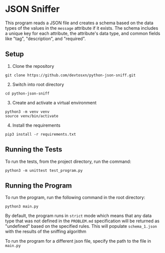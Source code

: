 # JSON Sniffer
This program reads a JSON file and creates a schema based on the data types of the values in the `message` attribute if it exists. The schema includes a unique key for each attribute, the attribute's data type, and common fields like "tag", "description", and "required".

## Setup
1. Clone the repository

```
git clone https://github.com/devtosxn/python-json-sniff.git
```
2. Switch into root directory

```
cd python-json-sniff
```

3. Create and activate a virtual environment

```
python3 -m venv venv
source venv/bin/activate
```
4. Install the requirements

```
pip3 install -r requirements.txt
```

## Running the Tests
To run the tests, from the project directory, run the command:

```
python3 -m unittest test_program.py
```

## Running the Program
To run the program, run the following command in the root directory:

```
python3 main.py
```
By default, the program runs in `strict` mode which means that any data type that was not defined in the `PROBLEM.md` specification will be returned as "undefined" based on the specified rules. This will populate `schema_1.json` with the results of the sniffing algorithm

To run the program for a different json file, specify the path to the file in `main.py` 